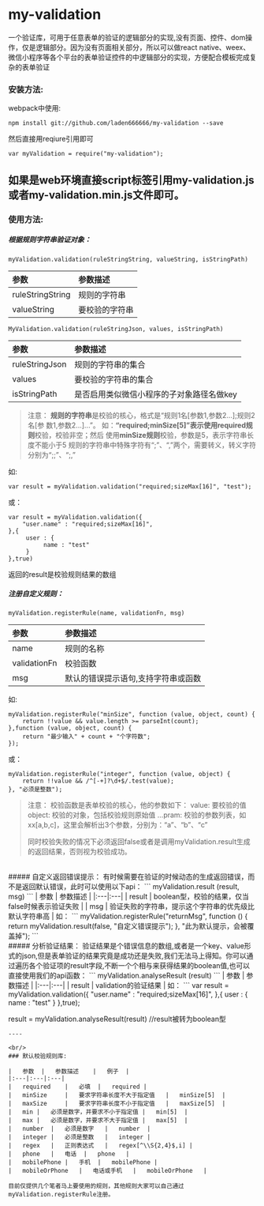# my-validation
一个验证库，可用于任意表单的验证的逻辑部分的实现,没有页面、控件、dom操作，仅是逻辑部分。因为没有页面相关部分，所以可以做react native、weex、微信小程序等各个平台的表单验证控件的中逻辑部分的实现，方便配合模板完成复杂的表单验证
### 安装方法:
webpack中使用:
```
npm install git://github.com/laden666666/my-validation --save
```
然后直接用reqiure引用即可
```
var myValidation = require("my-validation");
```
如果是web环境直接script标签引用my-validation.js或者my-validation.min.js文件即可。
 ---
### 使用方法:
##### 根据规则字符串验证对象：
```
myValidation.validation(ruleStringString, valueString, isStringPath)
```

|	参数	|	参数描述	|
|:---|:---|
|	ruleStringString	|	规则的字符串	|
|	valueString		|	要校验的字符串	|

```
MyValidation.validation(ruleStringJson, values, isStringPath)
```
|	参数	|	参数描述	|
|:---|:---|
|	ruleStringJson	|	规则的字符串的集合	|
|	values		|	要校验的字符串的集合	|
|	isStringPath	|	是否启用类似微信小程序的子对象路径名做key	|
 >注意：
 >**规则的字符串**是校验的核心，格式是“规则1名[参数1,参数2...];规则2名[参 数1,参数2...]...”。
 >如：**“required;minSize[5]”**表示使用**required规则**校验，校验非空；然后 使用**minSize规则**校验，参数是5，表示字符串长度不能小于5
 >规则的字符串中特殊字符有“;”、“,”两个，需要转义，转义字符分别为“;;”、“;,”

如:
```
var result = myValidation.validation("required;sizeMax[16]", "test");
```
或：
```
var result = myValidation.validation({
    "user.name" : "required;sizeMax[16]",
},{
     user : {
          name : "test"
     }
},true)
```
返回的result是校验规则结果的数组
<br/>
##### 注册自定义规则：
```
myValidation.registerRule(name, validationFn, msg)
```

|	参数	|	参数描述	|
|:---|:---|
|	name	|	规则的名称	|
|	validationFn		|	校验函数	|
|	msg	|	默认的错误提示语句,支持字符串或函数	|

如:
```
myValidation.registerRule("minSize", function (value, object, count) {
    return !!value && value.length >= parseInt(count);
},function (value, object, count) {
    return "最少输入" + count + "个字符数";
});
```
或：
```
myValidation.registerRule("integer", function (value, object) {
    return !!value && /^[-+]?\d+$/.test(value);
}, "必须是整数");
```
 >注意：
 >校验函数是表单校验的核心，他的参数如下：
 >value:     要校验的值
 >object:    校验的对象，包括校验规则原始值
 >...pram:    校验的参数列表，如xx[a,b,c]，这里会解析出3个参数，分别为：“a”、“b”、“c”
 >
 > 同时校验失败的情况下必须返回false或者是调用myValidation.result生成的返回结果，否则视为校验成功。

<br/>
##### 自定义返回错误提示：
有时候需要在验证的时候动态的生成返回错误，而不是返回默认错误，此时可以使用以下api：
```
myValidation.result (result, msg)
```
|	参数	|	参数描述	|
|:---|:---|
|	result	|	boolean型，校验的结果，仅当false时候表示验证失败	|
|	msg		|	验证失败的字符串，提示这个字符串的优先级比默认字符串高	|
如：
```
myValidation.registerRule("returnMsg", function () {
    return myValidation.result(false, "自定义错误提示");
}, "此为默认提示，会被覆盖掉");
```
<br/>
##### 分析验证结果：
验证结果是个错误信息的数组,或者是一个key、value形式的json,但是表单验证的结果究竟是成功还是失败,我们无法马上得知。你可以通过遍历各个验证项的result字段,不断一个个相与来获得结果的boolean值,也可以直接使用我们的api函数：
```
myValidation.analyseResult (result)
```
|	参数	|	参数描述	|
|:---|:---|
|	result	|	validation的验证结果	|
如：
```
var result = myValidation.validation({
    "user.name" : "required;sizeMax[16]",
},{
     user : {
          name : "test"
     }
},true);

result = myValidation.analyseResult(result) //result被转为boolean型
```
----

<br/>
### 默认校验规则库:

|	参数	|	参数描述	|	例子	|
|:---|:---|:---|
|	required	|	必填	|	required |
|	minSize		|	要求字符串长度不大于指定值	|	minSize[5]	|
|	maxSize		|	要求字符串长度不小于指定值	|	maxSize[5]	|
|	min	|	必须是数字，并要求不小于指定值	|	min[5]	|
|	max	|	必须是数字，并要求不大于指定值	|	max[5]	|
|	number	|	必须是数字	|	number	|
|	integer	|	必须是整数	|	integer	|
|	regex	|	正则表达式	|	regex[^\\S{2,4}$,i]	|
|	phone	|	电话	|	phone	|
|	mobilePhone	|	手机	|	mobilePhone	|
|	mobileOrPhone	|	电话或手机	|	mobileOrPhone	|

目前仅提供几个笔者马上要使用的规则，其他规则大家可以自己通过myValidation.registerRule注册。
